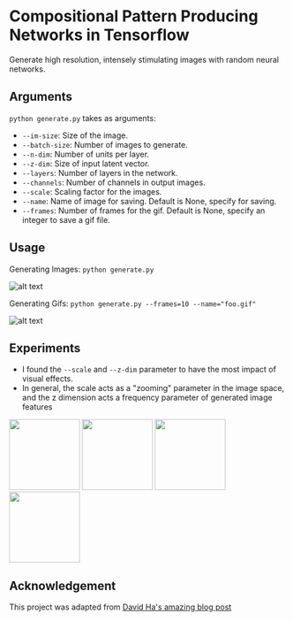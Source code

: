 # Compositional Pattern Producing Networks in Tensorflow
Generate high resolution, intensely stimulating images with random neural networks.

## Arguments
`python generate.py` takes as arguments:
* `--im-size`: Size of the image.
* `--batch-size`: Number of images to generate.
* `--n-dim`: Number of units per layer.
* `--z-dim`: Size of input latent vector.
* `--layers`: Number of layers in the network.
* `--channels`: Number of channels in output images.
* `--scale`: Scaling factor for the images.
* `--name`: Name of image for saving. Default is None, specify for saving.
* `--frames`: Number of frames for the gif. Default is None, specify an integer to save a gif file.

## Usage
Generating Images: `python generate.py` 

![alt text](https://github.com/jbial/cppn-pytorch/blob/master/images/tanhtanh_2.png)

Generating Gifs: `python generate.py --frames=10 --name="foo.gif"`

![alt text](https://github.com/jbial/cppn-pytorch/blob/master/gifs/tanhtanh.gif)


## Experiments
* I found the `--scale` and `--z-dim` parameter to have the most impact of visual effects.
* In general, the scale acts as a "zooming" parameter in the image space, and the z dimension acts a frequency parameter of generated image features

<p float="left">
  <img src="https://github.com/jbial/cppn-pytorch/blob/master/images/scale_1.jpg" width="128" />
  <img src="https://github.com/jbial/cppn-pytorch/blob/master/images/scale_2.jpg" width="128" /> 
  <img src="https://github.com/jbial/cppn-pytorch/blob/master/images/scale_3.jpg" width="128" />
  <img src="https://github.com/jbial/cppn-pytorch/blob/master/images/scale_4.jpg" width="128" />
</p>

## Acknowledgement

This project was adapted from [David Ha's amazing blog post](http://blog.otoro.net/2016/03/25/generating-abstract-patterns-with-tensorflow/)

